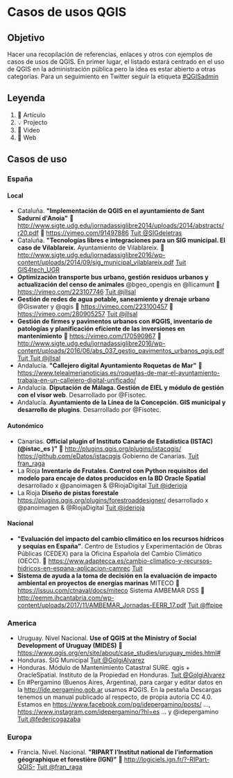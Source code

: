 # Casos de usos QGIS

## Objetivo

Hacer una recopilación de referencias, enlaces y otros con ejemplos de casos de usos de QGIS. 
En primer lugar, el listado estará centrado en el uso de QGIS en la administración pública pero la idea es estar abierto a otras categorías.
Para un seguimiento en Twitter seguir la etiqueta [#QGISadmin](https://twitter.com/hashtag/QGISadmon?src=hash)

## Leyenda

1. 📕 Artículo
1. 💡 Projecto
1. 🎥 Video
1. 📄 Web

## Casos de uso

### España

#### Local
- Cataluña. **"Implementación de QGIS en el ayuntamiento de Sant Sadurní d'Anoia"** 📕http://www.sigte.udg.edu/jornadassiglibre2014/uploads/2014/abstracts/r20.pdf 🎥 https://vimeo.com/91497886 [Tuit @SIGdeletras](https://twitter.com/SIGdeletras/status/1084057749900718080)
- Cataluña. **"Tecnologías libres e integraciones para un SIG municipal. El caso de Vilablareix.** Ayuntamiento de Vilablareix. 📕 http://www.sigte.udg.edu/jornadassiglibre2016/wp-content/uploads/2014/09/sig_municipal_vilablareix.pdf [Tuit GIS4tech_UGR](https://twitter.com/GIS4tech_UGR/status/1084375118258888712)
- **Optimización transporte bus urbano, gestión residuos urbanos y actualización del censo de animales** @bgeo_opengis en @llicamunt 🎥  https://vimeo.com/223107746  [Tuit @jllsal](https://twitter.com/jllsala/status/1084408381732016128)
- **Gestión de redes de agua potable, saneamiento y drenaje urbano** @Giswater y @qgis 🎥 https://vimeo.com/223100457  🎥 https://vimeo.com/280905257 [Tuit @jllsal](https://twitter.com/jllsala/status/1084410209685114880)
- **Gestión de firmes y pavimentos urbanos con #QGIS, inventario de patologías y planificación eficiente de las inversiones en mantenimiento** 🎥 https://vimeo.com/170590967 📕 http://www.sigte.udg.edu/jornadassiglibre2016/wp-content/uploads/2016/06/abs_037_gestio_pavimentos_urbanos_qgis.pdf [Tuit Tuit @jllsal](https://twitter.com/jllsala/status/1084413421662208001)
- Andalucía. **"Callejero digital Ayuntamiento Roquetas de Mar"** 📄 https://www.telealmerianoticias.es/roquetas-de-mar-el-ayuntamiento-trabaja-en-un-callejero-digital-unificado/
- Andalucía. **Diputación de Málaga. Gestión de EIEL y módulo de gestión con el visor web**. Desarrollado por @Fisotec. 
- Andalucía. **Ayuntamiento de la Línea de la Concepción. GIS municipal y desarrollo de plugins**. Desarrollado por @Fisotec. 

#### Autonómico
- Canarias. **Official plugin of Instituto Canario de Estadística (ISTAC)  (@istac_es )"** 📄  http://plugins.qgis.org/plugins/istacqgis/ https://github.com/eDatos/istacqgis Gobierno de Canarias. [Tuit fran_raga](https://twitter.com/fran_raga/status/1084087414803574786)
- La Rioja **Inventario de Frutales. Control con Python requisitos del modelo para encaje de datos producidos en la BD Oracle Spatial**  desarrollado x @panoimagen & @RiojaDigital [Tuit @iderioja](https://twitter.com/iderioja/status/1084732464403304448)
- La Rioja **Diseño de pistas forestale**  https://plugins.qgis.org/plugins/forestroaddesigner/ desarrollado x @panoimagen & @RiojaDigital [Tuit @iderioja](https://twitter.com/iderioja/status/1084732464403304448)

#### Nacional
- **"Evaluación del impacto del cambio climático en los recursos hídricos y sequías en España"**. Centro de Estudios y Experimentación de Obras Públicas (CEDEX) para la Oficina Española del Cambio Climático (OECC). 📄  https://www.adaptecca.es/cambio-climatico-y-recursos-hidricos-en-espana-aplicacion-camrec [Tuit ](https://twitter.com/fran_raga/status/1084084861831393280)
- **Sistema de ayuda a la toma de decisión en la evaluación de impacto ambiental en proyectos de energías marinas** MITECO 📕 https://issuu.com/ctnaval/docs/miteco Sistema AMBEMAR DSS 📕 http://eemm.ihcantabria.com/wp-content/uploads/2017/11/AMBEMAR_Jornadas-EERR_17.pdf [Tuit @ffpipe](https://twitter.com/ffpipe/status/1084415979558457344)


### America
- Uruguay. Nivel Nacional. **Use of QGIS at the Ministry of Social Development of Uruguay (MIDES)** 📄  https://www.qgis.org/en/site/about/case_studies/uruguay_mides.html# 
- Honduras. SIG Municipal [Tuit @GolgiAlvarez](https://twitter.com/GolgiAlvarez/status/1084615371703926789)
- Honduras. Módulo de Mantenimiento Catastral SURE. qgis + OracleSpatial. Instituto de la Propiedad en Honduras. [Tuit @GolgiAlvarez](https://twitter.com/GolgiAlvarez/status/1084616445198254080)
- En #Pergamino (Buenos Aires, Argentina), para cargar y editar datos en la http://ide.pergamino.gob.ar  usamos #QGIS. En la pestaña Descargas tenemos un manual publicado al respecto, de propia autoría CC 4.0. Estamos en https://www.facebook.com/pg/idepergamino/posts/ …, https://www.instagram.com/idepergamino/?hl=es … y @idepergamino [Tuit @federicogazaba](https://twitter.com/federicogazaba/status/1084433643693588480)

### Europa
- Francia. Nivel. Nacional. **"RIPART  l’Institut national de l’information géographique et forestière (IGN)"** 📄  http://logiciels.ign.fr/?-RIPart-QGIS- [Tuit @fran_raga](https://twitter.com/fran_raga/status/1084086364155588608)


